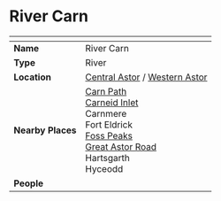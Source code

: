 # River Carn

| []() | |
| --- | --- |
| **Name** | River Carn |
| **Type** | River |
| **Location** | [Central Astor](../regions/central-astor.md) / [Western Astor](../regions/western-astor.md) |
| **Nearby Places** | [Carn Path](../roads/carn-path.md)<br>[Carneid Inlet](../seas-oceans/carneid-inlet.md)<br>Carnmere<br>Fort Eldrick<br>[Foss Peaks](../mountains/foss-peaks.md)<br>[Great Astor Road](../roads/great-astor-road.md)<br>Hartsgarth<br>Hyceodd |
| **People** | |
